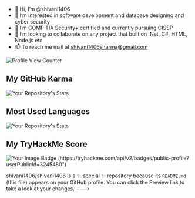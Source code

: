 - 👋 Hi, I’m @shivani1406
- 👀 I’m interested in software development and database designing and cyber security 
- 🌱 I’m COMP TIA Security+ certified and currently pursuing CISSP
- 💞️ I’m looking to collaborate on any project that built on .Net, C#, HTML, Node.js etc
- 📫 To reach me mail at shivani1406sharma@gmail.com

![Profile View Counter](https://komarev.com/ghpvc/?username=shivani1406)

## My GitHub Karma
![Your Repository's Stats](https://github-readme-stats.vercel.app/api?username=shivani1406&show_icons=true)
## Most Used Languages
![Your Repository's Stats](https://github-readme-stats.vercel.app/api/top-langs/?username=shivani1406&theme=blue-green)
## My TryHackMe Score
<img src="https://tryhackme.com/api/v2/badges/public-profile?userPublicId=3245480"  alt="Your Image Badge" />
(https://tryhackme.com/api/v2/badges/public-profile?userPublicId=3245480")

shivani1406/shivani1406 is a ✨ special ✨ repository because its `README.md` (this file) appears on your GitHub profile.
You can click the Preview link to take a look at your changes.
--->
